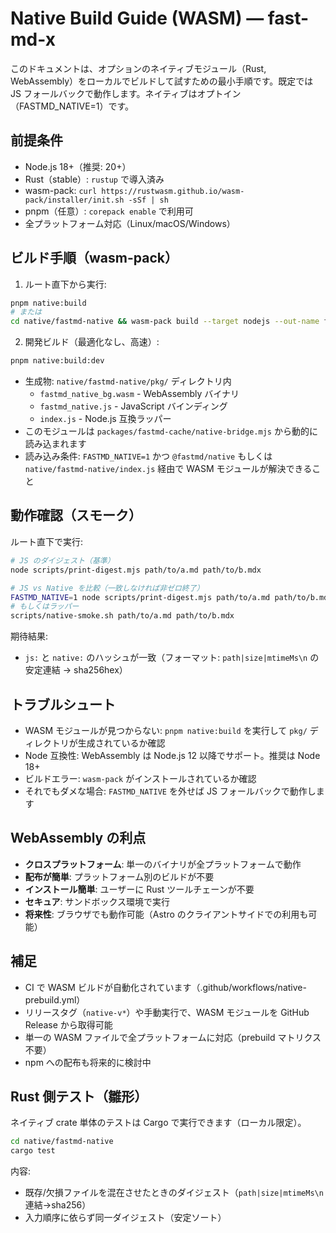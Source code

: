 # Native Build Guide (WASM) — fast-md-x

このドキュメントは、オプションのネイティブモジュール（Rust, WebAssembly）をローカルでビルドして試すための最小手順です。既定では JS フォールバックで動作します。ネイティブはオプトイン（FASTMD_NATIVE=1）です。

## 前提条件
- Node.js 18+（推奨: 20+）
- Rust（stable）: `rustup` で導入済み
- wasm-pack: `curl https://rustwasm.github.io/wasm-pack/installer/init.sh -sSf | sh`
- pnpm（任意）: `corepack enable` で利用可
- 全プラットフォーム対応（Linux/macOS/Windows）

## ビルド手順（wasm-pack）
1) ルート直下から実行:

```bash
pnpm native:build
# または
cd native/fastmd-native && wasm-pack build --target nodejs --out-name fastmd_native
```

2) 開発ビルド（最適化なし、高速）:

```bash
pnpm native:build:dev
```

- 生成物: `native/fastmd-native/pkg/` ディレクトリ内
  - `fastmd_native_bg.wasm` - WebAssembly バイナリ
  - `fastmd_native.js` - JavaScript バインディング
  - `index.js` - Node.js 互換ラッパー
- このモジュールは `packages/fastmd-cache/native-bridge.mjs` から動的に読み込まれます
- 読み込み条件: `FASTMD_NATIVE=1` かつ `@fastmd/native` もしくは `native/fastmd-native/index.js` 経由で WASM モジュールが解決できること

## 動作確認（スモーク）
ルート直下で実行:

```bash
# JS のダイジェスト（基準）
node scripts/print-digest.mjs path/to/a.md path/to/b.mdx

# JS vs Native を比較（一致しなければ非ゼロ終了）
FASTMD_NATIVE=1 node scripts/print-digest.mjs path/to/a.md path/to/b.mdx --native
# もしくはラッパー
scripts/native-smoke.sh path/to/a.md path/to/b.mdx
```

期待結果:
- `js:` と `native:` のハッシュが一致（フォーマット: `path|size|mtimeMs\n` の安定連結 → sha256hex）

## トラブルシュート
- WASM モジュールが見つからない: `pnpm native:build` を実行して `pkg/` ディレクトリが生成されているか確認
- Node 互換性: WebAssembly は Node.js 12 以降でサポート。推奨は Node 18+
- ビルドエラー: `wasm-pack` がインストールされているか確認
- それでもダメな場合: `FASTMD_NATIVE` を外せば JS フォールバックで動作します

## WebAssembly の利点
- **クロスプラットフォーム**: 単一のバイナリが全プラットフォームで動作
- **配布が簡単**: プラットフォーム別のビルドが不要
- **インストール簡単**: ユーザーに Rust ツールチェーンが不要
- **セキュア**: サンドボックス環境で実行
- **将来性**: ブラウザでも動作可能（Astro のクライアントサイドでの利用も可能）

## 補足
- CI で WASM ビルドが自動化されています（.github/workflows/native-prebuild.yml）
- リリースタグ（`native-v*`）や手動実行で、WASM モジュールを GitHub Release から取得可能
- 単一の WASM ファイルで全プラットフォームに対応（prebuild マトリクス不要）
- npm への配布も将来的に検討中

## Rust 側テスト（雛形）

ネイティブ crate 単体のテストは Cargo で実行できます（ローカル限定）。

```bash
cd native/fastmd-native
cargo test
```

内容:
- 既存/欠損ファイルを混在させたときのダイジェスト（`path|size|mtimeMs\n`連結→sha256）
- 入力順序に依らず同一ダイジェスト（安定ソート）
